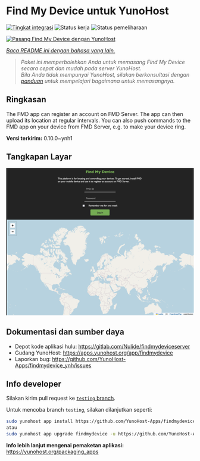 <!--
N.B.: README ini dibuat secara otomatis oleh <https://github.com/YunoHost/apps/tree/master/tools/readme_generator>
Ini TIDAK boleh diedit dengan tangan.
-->

# Find My Device untuk YunoHost

[![Tingkat integrasi](https://apps.yunohost.org/badge/integration/findmydevice)](https://ci-apps.yunohost.org/ci/apps/findmydevice/)
![Status kerja](https://apps.yunohost.org/badge/state/findmydevice)
![Status pemeliharaan](https://apps.yunohost.org/badge/maintained/findmydevice)

[![Pasang Find My Device dengan YunoHost](https://install-app.yunohost.org/install-with-yunohost.svg)](https://install-app.yunohost.org/?app=findmydevice)

*[Baca README ini dengan bahasa yang lain.](./ALL_README.md)*

> *Paket ini memperbolehkan Anda untuk memasang Find My Device secara cepat dan mudah pada server YunoHost.*  
> *Bila Anda tidak mempunyai YunoHost, silakan berkonsultasi dengan [panduan](https://yunohost.org/install) untuk mempelajari bagaimana untuk memasangnya.*

## Ringkasan

The FMD app can register an account on FMD Server. The app can then upload its location at regular intervals.
You can also push commands to the FMD app on your device from FMD Server, e.g. to make your device ring.

**Versi terkirim:** 0.10.0~ynh1

## Tangkapan Layar

![Tangkapan Layar pada Find My Device](./doc/screenshots/screenshot.png)

## Dokumentasi dan sumber daya

- Depot kode aplikasi hulu: <https://gitlab.com/Nulide/findmydeviceserver>
- Gudang YunoHost: <https://apps.yunohost.org/app/findmydevice>
- Laporkan bug: <https://github.com/YunoHost-Apps/findmydevice_ynh/issues>

## Info developer

Silakan kirim pull request ke [`testing` branch](https://github.com/YunoHost-Apps/findmydevice_ynh/tree/testing).

Untuk mencoba branch `testing`, silakan dilanjutkan seperti:

```bash
sudo yunohost app install https://github.com/YunoHost-Apps/findmydevice_ynh/tree/testing --debug
atau
sudo yunohost app upgrade findmydevice -u https://github.com/YunoHost-Apps/findmydevice_ynh/tree/testing --debug
```

**Info lebih lanjut mengenai pemaketan aplikasi:** <https://yunohost.org/packaging_apps>
